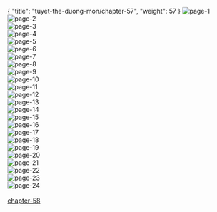 { "title": "tuyet-the-duong-mon/chapter-57", "weight": 57 }
<img src="tuyet-the-duong-mon_0057_01-6c8843c9d9cb0e28f3538629f082ffa8.webp" alt="page-1" origin="http://1.bp.blogspot.com/-GlCfohl9hbA/VlL6qUvT87I/AAAAAAABKMI/CZvuJSqCzs8/s1600/0001.jpg?imgmax=0"><br/>
<img src="tuyet-the-duong-mon_0057_02-b2281ce77a0ae32b7b2b93095ac61b00.webp" alt="page-2" origin="http://1.bp.blogspot.com/-Fp7jweOWl0M/VlL6qWnnB4I/AAAAAAABKME/dg3PgoThoFo/s1600/0002.jpg?imgmax=0"><br/>
<img src="tuyet-the-duong-mon_0057_03-acde5dcb904e0d331889c380ac1e5bea.webp" alt="page-3" origin="http://1.bp.blogspot.com/-sxxIUsCdVfk/VlL6rd65rOI/AAAAAAABKMU/hG6c96rLa3g/s1600/0003.jpg?imgmax=0"><br/>
<img src="tuyet-the-duong-mon_0057_04-4bce8ffb0dc909aadb3ed5851d0ab3a7.webp" alt="page-4" origin="http://1.bp.blogspot.com/-0ONWYIL_g28/VlL6rRlZoFI/AAAAAAABKMc/ZNR41nshoZ4/s1600/0004.jpg?imgmax=0"><br/>
<img src="tuyet-the-duong-mon_0057_05-213f8fe3e60633c3c68572120e7e6e2b.webp" alt="page-5" origin="http://1.bp.blogspot.com/-1haYz58WSsM/VlL6rVHLOtI/AAAAAAABKMY/7cQCnI0ofhA/s1600/0005.jpg?imgmax=0"><br/>
<img src="tuyet-the-duong-mon_0057_06-df420082baa8f6105697b1e7d14b0a38.webp" alt="page-6" origin="http://1.bp.blogspot.com/-IlF1jziYxfs/VlL6sPZ268I/AAAAAAABKMw/Tk1DnxJ9yyY/s1600/0006.jpg?imgmax=0"><br/>
<img src="tuyet-the-duong-mon_0057_07-d99d0f64ca73100bbf69b280099fff44.webp" alt="page-7" origin="http://1.bp.blogspot.com/-QoSu4wNkBC4/VlL6sExeJZI/AAAAAAABKMo/1fHA4TJOcbk/s1600/0007.jpg?imgmax=0"><br/>
<img src="tuyet-the-duong-mon_0057_08-51493be6d5aa1fa51968334cef62cff3.webp" alt="page-8" origin="http://1.bp.blogspot.com/-ZeTKpEr0kOI/VlL6sc2v6TI/AAAAAAABKMs/QV6WyWieo5c/s1600/0008.jpg?imgmax=0"><br/>
<img src="tuyet-the-duong-mon_0057_09-3c68cbb08a2343448ac9c0e8f877328e.webp" alt="page-9" origin="http://1.bp.blogspot.com/-XU6DigQYqL0/VlL6sxvu87I/AAAAAAABKM0/JyNgMn00gdw/s1600/0009.jpg?imgmax=0"><br/>
<img src="tuyet-the-duong-mon_0057_10-46517704bc51224cfe229c31c1a111f7.webp" alt="page-10" origin="http://1.bp.blogspot.com/-bXvXxNtyf6s/VlL6tKc4LiI/AAAAAAABKM4/6Tk_JhM2bcY/s1600/0010.jpg?imgmax=0"><br/>
<img src="tuyet-the-duong-mon_0057_11-432adac29fc159963297d24e84a0865c.webp" alt="page-11" origin="http://1.bp.blogspot.com/-2kc-iAOPiS4/VlL6tEUMhFI/AAAAAAABKM8/Vk-0DL0m0zw/s1600/0011.jpg?imgmax=0"><br/>
<img src="tuyet-the-duong-mon_0057_12-fa937d3c456e75e9276ad56676b7d11b.webp" alt="page-12" origin="http://1.bp.blogspot.com/-M4ejn-ljCVw/VlL6tjS9VuI/AAAAAAABKNE/eToFvPxPTBU/s1600/0012.jpg?imgmax=0"><br/>
<img src="tuyet-the-duong-mon_0057_13-fba94b56b1b26fb9db36cf1f71893fda.webp" alt="page-13" origin="http://1.bp.blogspot.com/-BXjIw7O5cUY/VlL6t6toPkI/AAAAAAABKNI/s7DVsqA1AyI/s1600/0013.jpg?imgmax=0"><br/>
<img src="tuyet-the-duong-mon_0057_14-5dd84ac14a6d7dee771864c2c04c001c.webp" alt="page-14" origin="http://1.bp.blogspot.com/-hZOAaCuWVnY/VlL6uF47JdI/AAAAAAABKNM/HtuuTKC5wQw/s1600/0014.jpg?imgmax=0"><br/>
<img src="tuyet-the-duong-mon_0057_15-a14254c2079f687dff23b00db4d848d2.webp" alt="page-15" origin="http://1.bp.blogspot.com/-bTo-WUM7lNE/VlL6urgfBxI/AAAAAAABKNQ/yWMRw4hs_Rg/s1600/0015.jpg?imgmax=0"><br/>
<img src="tuyet-the-duong-mon_0057_16-48820d10c7f4706a82d9735a25c907bd.webp" alt="page-16" origin="http://1.bp.blogspot.com/-9qsmVZn4POI/VlL6ukx4gnI/AAAAAAABKNY/O3Enj5r3EE4/s1600/0016.jpg?imgmax=0"><br/>
<img src="tuyet-the-duong-mon_0057_17-56b9fdab88d5695d308840c66a782af8.webp" alt="page-17" origin="http://1.bp.blogspot.com/-AdVFneJsjUE/VlL6u9CeOuI/AAAAAAABKNc/v7XswiWnDag/s1600/0017.jpg?imgmax=0"><br/>
<img src="tuyet-the-duong-mon_0057_18-38244b98bcea85e14b4a1420c07d489b.webp" alt="page-18" origin="http://1.bp.blogspot.com/-P9MRXRF6ooE/VlL6vYX36sI/AAAAAAABKNk/z4l21uGypiA/s1600/0018.jpg?imgmax=0"><br/>
<img src="tuyet-the-duong-mon_0057_19-807fe08e3114bc369c3cef980034b67e.webp" alt="page-19" origin="http://1.bp.blogspot.com/-K5MA9DHlWAI/VlL6vlkdCmI/AAAAAAABKNo/zAAFtEQK-ZU/s1600/0019.jpg?imgmax=0"><br/>
<img src="tuyet-the-duong-mon_0057_20-497dd778fe5d42c693d31d100ae6bc1a.webp" alt="page-20" origin="http://1.bp.blogspot.com/-UPGzRSXEcnI/VlL6vg183tI/AAAAAAABKNs/9H9HW9qdILk/s1600/0020.jpg?imgmax=0"><br/>
<img src="tuyet-the-duong-mon_0057_21-857e0da68b324ffacf47782e1a8ff545.webp" alt="page-21" origin="http://1.bp.blogspot.com/-CyG5AInBIeE/VlL6v19rGxI/AAAAAAABKN0/NiGJFdzt6XM/s1600/0021.jpg?imgmax=0"><br/>
<img src="tuyet-the-duong-mon_0057_22-f3efdc70095231f85d9941a12987e8ef.webp" alt="page-22" origin="http://1.bp.blogspot.com/-6uFTzWNNf9U/VlL6wAxPC1I/AAAAAAABKN4/fc-02TkZS9E/s1600/0022.jpg?imgmax=0"><br/>
<img src="tuyet-the-duong-mon_0057_23-8864206b8ee0638f2dbd8349d39ede03.webp" alt="page-23" origin="http://1.bp.blogspot.com/-1RUdf2dW9hY/VlL6wYxVTUI/AAAAAAABKN8/HWZhMCblTpE/s1600/0023.jpg?imgmax=0"><br/>
<img src="tuyet-the-duong-mon_0057_24-850x1283-9fe1dced8a63d5d2b1d43d0484a77bc3.webp" alt="page-24" origin="http://1.bp.blogspot.com/-WYeb3iF1qOI/VlL6wuBN0sI/AAAAAAABKOI/qDEPXf_uXHg/s1600/0024.jpg?imgmax=0"><br/>
<br/><a class="nextchap" href="/tuyet-the-duong-mon/chapter-58">chapter-58</a>
